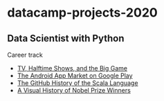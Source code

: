 # datacamp-projects-2020

## Data Scientist with Python

Career track

* [TV, Halftime Shows, and the Big Game](TV%2C%20Halftime%20Shows%2C%20and%20the%20Big%20Game)
* [The Android App Market on Google Play](The%20Android%20App%20Market%20on%20Google%20Play)
* [The GitHub History of the Scala Language](The%20GitHub%20History%20of%20the%20Scala%20Language)
* [A Visual History of Nobel Prize Winners](A%20Visual%20History%20of%20Nobel%20Prize%20Winners)
